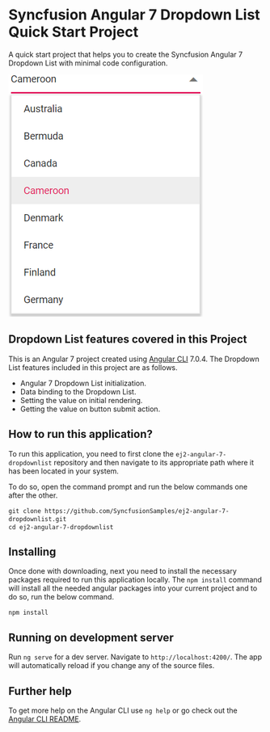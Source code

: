 # Syncfusion Angular 7 Dropdown List Quick Start Project

A quick start project that helps you to create the Syncfusion Angular 7 Dropdown List with minimal code configuration.

![Angular 7 Dropdown List](dropdownlist.png)

## Dropdown List features covered in this Project

This is an Angular 7 project created using [Angular CLI](https://github.com/angular/angular-cli) 7.0.4. The Dropdown List features included in this project are as follows.
* Angular 7 Dropdown List initialization.
* Data binding to the Dropdown List.
* Setting the value on initial rendering.
* Getting the value on button submit action.

## How to run this application?
To run this application, you need to first clone the `ej2-angular-7-dropdownlist` repository and then navigate to its appropriate path where it has been located in your system.

To do so, open the command prompt and run the below commands one after the other.

```
git clone https://github.com/SyncfusionSamples/ej2-angular-7-dropdownlist.git
cd ej2-angular-7-dropdownlist
```

## Installing
Once done with downloading, next you need to install the necessary packages required to run this application locally. The `npm install` command will install all the needed angular packages into your current project and to do so, run the below command.

```
npm install
```
## Running on development server
Run `ng serve` for a dev server. Navigate to `http://localhost:4200/`. The app will automatically reload if you change any of the source files.

## Further help

To get more help on the Angular CLI use `ng help` or go check out the [Angular CLI README](https://github.com/angular/angular-cli/blob/master/README.md).